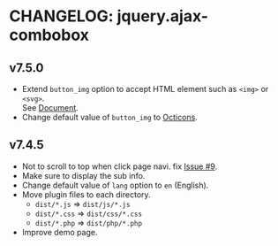 # CHANGELOG: jquery.ajax-combobox

## v7.5.0
- Extend `button_img` option to accept HTML element such as `<img>` or `<svg>`.  
  See [Document](http://www.usamimi.info/~sutara/ajax-combobox/sample/others.html#button-image).
- Change default value of `button_img` to [Octicons](https://octicons.github.com/icon/chevron-down/).

## v7.4.5
- Not to scroll to top when click page navi. fix [Issue #9](https://github.com/sutara79/jquery.ajax-combobox/issues/9).
- Make sure to display the sub info.
- Change default value of `lang` option to `en` (English).
- Move plugin files to each directory.
    - `dist/*.js` => `dist/js/*.js`
    - `dist/*.css` => `dist/css/*.css`
    - `dist/*.php` => `dist/php/*.php`
- Improve demo page.
